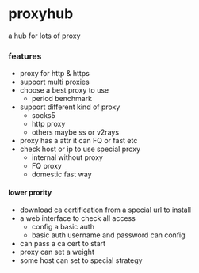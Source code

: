 # proxyhub

a hub for lots of proxy 


### features

* proxy for http & https
* support multi proxies
* choose a best proxy to use
  * period benchmark
* support different kind of proxy
  * socks5
  * http proxy
  * others maybe ss or v2rays
* proxy has a attr it can FQ or fast etc
* check host or ip to use special proxy 
    * internal without proxy
    * FQ proxy
    * domestic fast way

#### lower prority

* download ca certification from a special url to install 
* a web interface to check all access
  * config a basic auth
  * basic auth username and password can config
* can pass a ca cert to start
* proxy can set a weight
* some host can set to special strategy